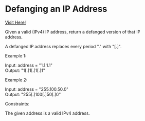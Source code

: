 # Defanging an IP Address

[Visit Here!](https://leetcode.com/problems/defanging-an-ip-address/)

Given a valid (IPv4) IP address, return a defanged version of that IP address.

A defanged IP address replaces every period "." with "[.]".

 

Example 1:

Input: address = "1.1.1.1"  
Output: "1[.]1[.]1[.]1"

Example 2:

Input: address = "255.100.50.0"  
Output: "255[.]100[.]50[.]0"
 
Constraints:

The given address is a valid IPv4 address.
